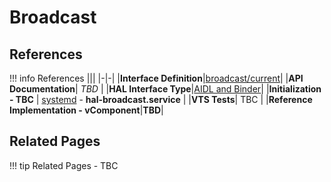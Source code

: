 # Broadcast

## References

!!! info References
    |||
    |-|-|
    |**Interface Definition**|[broadcast/current](https://github.com/rdkcentral/rdk-halif-aidl/tree/main/boot/current)|
    |**API Documentation**| *TBD* |
    |**HAL Interface Type**|[AIDL and Binder](../../../introduction/aidl_and_binder.md)|
    |**Initialization - TBC** | [systemd](../../../vsi/systemd/current/systemd.md) - **hal-broadcast.service** |
    |**VTS Tests**| TBC |
    |**Reference Implementation - vComponent**|**TBD**|

## Related Pages

!!! tip Related Pages
    - TBC
